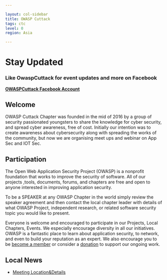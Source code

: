 ```yaml
---

layout: col-sidebar
title: OWASP Cuttack
tags: ctc
level: 0
region: Asia

---
```


# **Stay Updated**

### Like OwaspCuttack for event updates and more on Facebook
**[OWASPCuttack Facebook Account](https://www.facebook.com/OwaspCuttack/)**


## Welcome
OWASP Cuttack Chapter was founded in the mid of 2016 by a group of security passionated youngsters to share the knowledge for cyber security, and spread cyber awareness, free of cost. Initially our intention was to create awareness about cybersecurity along with spreading the works of the community, but now we are organising meet ups and webinar on App Sec and IOT Sec.
## Participation
The Open Web Application Security Project (OWASP) is a nonprofit foundation that works to improve the security of software. All of our projects ,tools, documents, forums, and chapters are free and open to anyone interested in improving application security.  

To be a SPEAKER at any OWASP Chapter in the world simply review the speaker agreement and then contact the local chapter leader with details of what OWASP Project, independent research, or related software security topic you would like to present.  

Everyone is welcome and encouraged to participate in our Projects, Local Chapters, Events. We especially encourage diversity in all our initiatives. OWASP is a fantastic place to learn about application security, to network, and even to build your reputation as an expert. We also encourage you to be [become a member](/membership) or consider a [donation](/donate) to support our ongoing work.

## Local News
- [Meeting Location&Details](https://owasp.org/www-chapter-cuttack/#div-nextmeeting)
